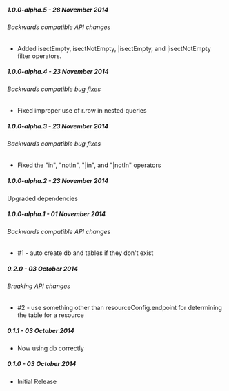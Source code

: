 ##### 1.0.0-alpha.5 - 28 November 2014

###### Backwards compatible API changes
- Added isectEmpty, isectNotEmpty, |isectEmpty, and |isectNotEmpty filter operators.

##### 1.0.0-alpha.4 - 23 November 2014

###### Backwards compatible bug fixes
- Fixed improper use of r.row in nested queries

##### 1.0.0-alpha.3 - 23 November 2014

###### Backwards compatible bug fixes
- Fixed the "in", "notIn", "|in", and "|notIn" operators

##### 1.0.0-alpha.2 - 23 November 2014

Upgraded dependencies

##### 1.0.0-alpha.1 - 01 November 2014

###### Backwards compatible API changes
- #1 - auto create db and tables if they don't exist

##### 0.2.0 - 03 October 2014

###### Breaking API changes
- #2 - use something other than resourceConfig.endpoint for determining the table for a resource

##### 0.1.1 - 03 October 2014

- Now using db correctly

##### 0.1.0 - 03 October 2014

- Initial Release
